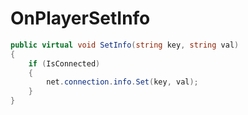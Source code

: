 <Badge type="danger" text="Carbon Compatible"/><Badge type="warning" text="Oxide Compatible"/>
# OnPlayerSetInfo
```csharp
public virtual void SetInfo(string key, string val)
{
	if (IsConnected)
	{
		net.connection.info.Set(key, val);
	}
}

```
